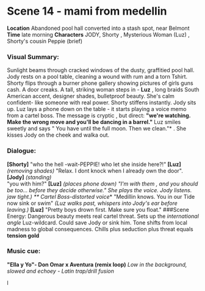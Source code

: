 # Scene 14 - mami from medellin
**Location** Abandoned pool hall converted into a stash spot, near Belmont
**Time** late morning
**Characters** JODY, Shorty , Mysterious Woman (Luz) , Shorty's cousin Peppie (brief)
### Visual Summary: 
Sunlight beams through cracked windows of the dusty, graffitied pool hall.
Jody rests on a pool table, cleaning a wound with rum and a torn Tshirt.
Shorty flips through a burner phone gallery showing pictures of girls guns cash.
A door creaks. A tall, striking woman steps in - **Luz** , long braids South American accent, designer shades, bulletproof beauty.
She's calm confident- like someone with real power.
Shorty stiffens instantly. Jody sits up. 
Luz lays a phone down on the table - it starts playing a voice memo from a cartel boss.
The message is cryptic , but direct: **"we're watching. Make the wrong move and you'll be dancing in a barrel."** 
Luz smiles sweetly and says " You have until the full moon. Then we clean."* . She kisses Jody on the cheek and walka out.
### Dialogue:
**[Shorty]**
"who the hell -wait-PEPPIE! who let she inside here?!"
**[Luz]** *(removing shades)* "Relax. I dont knock when I already own the door".
**[Jody]** *(standing)*    
"you with him?"
**[Luz]** *(places phone down)
"I'm with them , and you should be too... before *they* decide otherwise."
She plays the voice. Jody listens. jaw tight.) 
** Cartel Boss-distorted voice** "Medillin knows. You in our Tide now sink or swim"
*(Luz walks past, whispers into Jody's ear before leaving.)*
**[Luz]**
"Pretty boys drown first. Make sure you float."
###Scene Energy:
Dangerous beauty meets real cartel threat.
Sets up the *international angle*
Luz-wildcard. Could save Jody or sink him.
Tone shifts from local madness to global consequences.
Chills plus seduction plus threat equals **tension gold**
### Music cue:
**"Ella y Yo"- Don Omar x Aventura (remix loop)**
*Low in the background, slowed and echoey - Latin trap/drill fusion*









l
